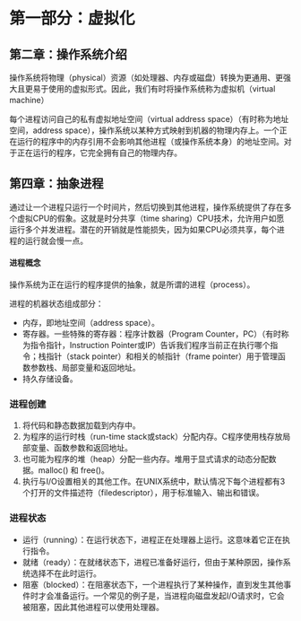 # 第一部分：虚拟化

## 第二章：操作系统介绍

操作系统将物理（physical）资源（如处理器、内存或磁盘）转换为更通用、更强大且更易于使用的虚拟形式。因此，我们有时将操作系统称为虚拟机（virtual machine）

每个进程访问自己的私有虚拟地址空间（virtual address space）（有时称为地址空间，address space），操作系统以某种方式映射到机器的物理内存上。一个正在运行的程序中的内存引用不会影响其他进程（或操作系统本身）的地址空间。对于正在运行的程序，它完全拥有自己的物理内存。

## 第四章：抽象进程

通过让一个进程只运行一个时间片，然后切换到其他进程，操作系统提供了存在多个虚拟CPU的假象。这就是时分共享（time sharing）CPU技术，允许用户如愿运行多个并发进程。潜在的开销就是性能损失，因为如果CPU必须共享，每个进程的运行就会慢一点。

#### 进程概念

操作系统为正在运行的程序提供的抽象，就是所谓的进程（process）。

进程的机器状态组成部分：

- 内存，即地址空间（address space）。
- 寄存器。一些特殊的寄存器：程序计数器（Program Counter，PC）（有时称为指令指针，Instruction Pointer或IP）告诉我们程序当前正在执行哪个指令；栈指针（stack pointer）和相关的帧指针（frame pointer）用于管理函数参数栈、局部变量和返回地址。
- 持久存储设备。

### 进程创建

1. 将代码和静态数据加载到内存中。
2. 为程序的运行时栈（run-time stack或stack）分配内存。C程序使用栈存放局部变量、函数参数和返回地址。
3. 也可能为程序的堆（heap）分配一些内存。堆用于显式请求的动态分配数据。malloc() 和 free()。
4. 执行与I/O设置相关的其他工作。在UNIX系统中，默认情况下每个进程都有3个打开的文件描述符（filedescriptor），用于标准输入、输出和错误。

### 进程状态

- 运行（running）：在运行状态下，进程正在处理器上运行。这意味着它正在执行指令。
- 就绪（ready）：在就绪状态下，进程已准备好运行，但由于某种原因，操作系统选择不在此时运行。
- 阻塞（blocked）：在阻塞状态下，一个进程执行了某种操作，直到发生其他事件时才会准备运行。一个常见的例子是，当进程向磁盘发起I/O请求时，它会被阻塞，因此其他进程可以使用处理器。